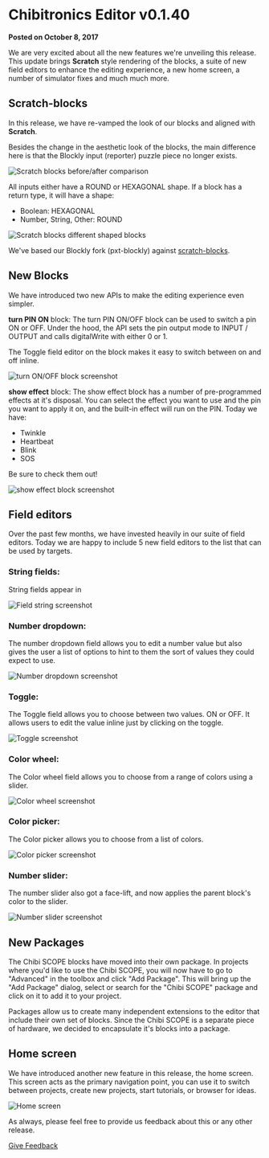 # Chibitronics Editor v0.1.40

**Posted on October 8, 2017**

We are very excited about all the new features we're unveiling this release. 
This update brings **Scratch** style rendering of the blocks, a suite of new field editors to enhance the editing experience, a new home screen, a number of simulator fixes and much much more.


## Scratch-blocks

In this release, we have re-vamped the look of our blocks and aligned with **Scratch**. 

Besides the change in the aesthetic look of the blocks, the main difference here is that the Blockly input (reporter) puzzle piece no longer exists. 

![Scratch blocks before/after comparison](/static/blog/chibitronics/v0.1.40/scratchblockschange.png)

All inputs either have a ROUND or HEXAGONAL shape. 
If a block has a return type, it will have a shape: 
- Boolean: HEXAGONAL
- Number, String, Other: ROUND

![Scratch blocks different shaped blocks](/static/blog/chibitronics/v0.1.40/scratchblocksshapes.png)


We've based our Blockly fork (pxt-blockly) against [scratch-blocks](https://github.com/LLK/scratch-blocks). 


## New Blocks

We have introduced two new APIs to make the editing experience even simpler. 

**turn PIN ON** block: 
The turn PIN ON/OFF block can be used to switch a pin ON or OFF. Under the hood, the API sets the pin output mode to INPUT / OUTPUT and calls digitalWrite with either 0 or 1.

The Toggle field editor on the block makes it easy to switch between on and off inline.

![turn ON/OFF block screenshot](/static/blog/chibitronics/v0.1.40/turnonoff.png)


**show effect** block: 
The show effect block has a number of pre-programmed effects at it's disposal. You can select the effect you want to use and the pin you want to apply it on, and the built-in effect will run on the PIN. 
Today we have: 
- Twinkle
- Heartbeat
- Blink
- SOS

Be sure to check them out!

![show effect block screenshot](/static/blog/chibitronics/v0.1.40/showeffectblock.png)


## Field editors

Over the past few months, we have invested heavily in our suite of field editors. Today we are happy to include 5 new field editors to the list that can be used by targets.

### String fields: 

String fields appear in 

![Field string screenshot](/static/blog/chibitronics/v0.1.40/field_string.png)

### Number dropdown:
The number dropdown field allows you to edit a number value but also gives the user a list of options to hint to them the sort of values they could expect to use.

![Number dropdown screenshot](/static/blog/chibitronics/v0.1.40/field_numberdropdown.png)

### Toggle:
The Toggle field allows you to choose between two values. ON or OFF. It allows users to edit the value inline just by clicking on the toggle.

![Toggle screenshot](/static/blog/chibitronics/v0.1.40/field_toggle.png)

### Color wheel:
The Color wheel field allows you to choose from a range of colors using a slider.

![Color wheel screenshot](/static/blog/chibitronics/v0.1.40/field_colorwheel.png)

### Color picker:
The Color picker allows you to choose from a list of colors. 

![Color picker screenshot](/static/blog/chibitronics/v0.1.40/field_colorpicker.png)

### Number slider:
The number slider also got a face-lift, and now applies the parent block's color to the slider.

![Number slider screenshot](/static/blog/chibitronics/v0.1.40/field_slider.png)


## New Packages

The Chibi SCOPE blocks have moved into their own package. In projects where you'd like to use the Chibi SCOPE, you will now have to go to "Advanced" in the toolbox and click "Add Package". This will bring up the "Add Package" dialog, select or search for the "Chibi SCOPE" package and click on it to add it to your project.

Packages allow us to create many independent extensions to the editor that include their own set of blocks. Since the Chibi SCOPE is a separate piece of hardware, we decided to encapsulate it's blocks into a package. 

## Home screen

We have introduced another new feature in this release, the home screen. This screen acts as the primary navigation point, you can use it to switch between projects, create new projects, start tutorials, or browser for ideas.

![Home screen](/static/blog/chibitronics/v0.1.40/homescreen.png)


As always, please feel free to provide us feedback about this or any other release. 

[Give Feedback](https://www.research.net/r/MCchibi)